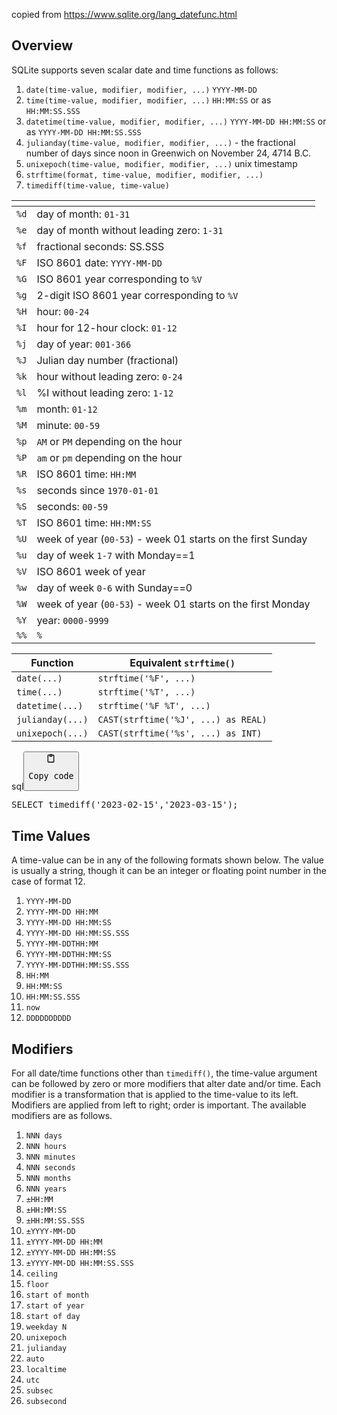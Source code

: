 <p>copied from <a href="https://www.sqlite.org/lang_datefunc.html">https://www.sqlite.org/lang_datefunc.html</a></p>
<h2>Overview</h2>
<p>SQLite supports seven scalar date and time functions as follows:</p>
<ol>
<li><code>date(time-value, modifier, modifier, ...)</code>  <code>YYYY-MM-DD</code></li>
<li><code>time(time-value, modifier, modifier, ...)</code>  <code>HH:MM:SS</code> or as <code>HH:MM:SS.SSS</code></li>
<li><code>datetime(time-value, modifier, modifier, ...)</code>  <code>YYYY-MM-DD HH:MM:SS</code> or as <code>YYYY-MM-DD HH:MM:SS.SSS</code></li>
<li><code>julianday(time-value, modifier, modifier, ...)</code>  - the fractional number of days since noon in Greenwich on November 24, 4714 B.C.</li>
<li><code>unixepoch(time-value, modifier, modifier, ...)</code>  unix timestamp</li>
<li><code>strftime(format, time-value, modifier, modifier, ...)</code></li>
<li><code>timediff(time-value, time-value)</code></li>
</ol>
<table>
<thead>
<tr>
<th></th>
<th></th>
</tr>
</thead>
<tbody>
<tr>
<td><code>%d</code></td>
<td>day of month: <code>01-31</code></td>
</tr>
<tr>
<td><code>%e</code></td>
<td>day of month without leading zero: <code>1-31</code></td>
</tr>
<tr>
<td><code>%f</code></td>
<td>fractional seconds: SS.SSS</td>
</tr>
<tr>
<td><code>%F</code></td>
<td>ISO 8601 date: <code>YYYY-MM-DD</code></td>
</tr>
<tr>
<td><code>%G</code></td>
<td>ISO 8601 year corresponding to <code>%V</code></td>
</tr>
<tr>
<td><code>%g</code></td>
<td>2-digit ISO 8601 year corresponding to <code>%V</code></td>
</tr>
<tr>
<td><code>%H</code></td>
<td>hour: <code>00-24</code></td>
</tr>
<tr>
<td><code>%I</code></td>
<td>hour for 12-hour clock: <code>01-12</code></td>
</tr>
<tr>
<td><code>%j</code></td>
<td>day of year: <code>001-366</code></td>
</tr>
<tr>
<td><code>%J</code></td>
<td>Julian day number (fractional)</td>
</tr>
<tr>
<td><code>%k</code></td>
<td>hour without leading zero: <code>0-24</code></td>
</tr>
<tr>
<td><code>%l</code></td>
<td>%I without leading zero: <code>1-12</code></td>
</tr>
<tr>
<td><code>%m</code></td>
<td>month: <code>01-12</code></td>
</tr>
<tr>
<td><code>%M</code></td>
<td>minute: <code>00-59</code></td>
</tr>
<tr>
<td><code>%p</code></td>
<td><code>AM</code> or <code>PM</code> depending on the hour</td>
</tr>
<tr>
<td><code>%P</code></td>
<td><code>am</code> or <code>pm</code> depending on the hour</td>
</tr>
<tr>
<td><code>%R</code></td>
<td>ISO 8601 time: <code>HH:MM</code></td>
</tr>
<tr>
<td><code>%s</code></td>
<td>seconds since <code>1970-01-01</code></td>
</tr>
<tr>
<td><code>%S</code></td>
<td>seconds: <code>00-59</code></td>
</tr>
<tr>
<td><code>%T</code></td>
<td>ISO 8601 time: <code>HH:MM:SS</code></td>
</tr>
<tr>
<td><code>%U</code></td>
<td>week of year (<code>00-53</code>) - week 01 starts on the first Sunday</td>
</tr>
<tr>
<td><code>%u</code></td>
<td>day of week <code>1-7</code> with Monday==1</td>
</tr>
<tr>
<td><code>%V</code></td>
<td>ISO 8601 week of year</td>
</tr>
<tr>
<td><code>%w</code></td>
<td>day of week <code>0-6</code> with Sunday==0</td>
</tr>
<tr>
<td><code>%W</code></td>
<td>week of year (<code>00-53</code>) - week 01 starts on the first Monday</td>
</tr>
<tr>
<td><code>%Y</code></td>
<td>year: <code>0000-9999</code></td>
</tr>
<tr>
<td><code>%%</code></td>
<td><code>%</code></td>
</tr>
</tbody>
</table>
<table>
<thead>
<tr>
<th>Function</th>
<th>Equivalent <code>strftime()</code></th>
</tr>
</thead>
<tbody>
<tr>
<td><code>date(...)</code></td>
<td><code>strftime('%F', ...)</code></td>
</tr>
<tr>
<td><code>time(...)</code></td>
<td><code>strftime('%T', ...)</code></td>
</tr>
<tr>
<td><code>datetime(...)</code></td>
<td><code>strftime('%F %T', ...)</code></td>
</tr>
<tr>
<td><code>julianday(...)</code></td>
<td><code>CAST(strftime('%J', ...) as REAL)</code></td>
</tr>
<tr>
<td><code>unixepoch(...)</code></td>
<td><code>CAST(strftime('%s', ...) as INT)</code></td>
</tr>
</tbody>
</table>
<div class="code-element"><div class="lang-line"><text>sql</text><button class="copy-code-button" onclick="copyCode(this)"><svg style="width: 1.2em;height: 1.2em;" aria-hidden="true" xmlns="http://www.w3.org/2000/svg" fill="none" viewBox="0 0 24 24"><path stroke="currentColor" stroke-linecap="round" stroke-linejoin="round" stroke-width="2" d="M15 4h3a1 1 0 0 1 1 1v15a1 1 0 0 1-1 1H6a1 1 0 0 1-1-1V5a1 1 0 0 1 1-1h3m0 3h6m-5-4v4h4V3h-4Z"/></svg><pre>Copy code</pre></button></div><div class="code"><div class="highlight"><pre><span></span><span class="k">SELECT</span><span class="w"> </span><span class="n">timediff</span><span class="p">(</span><span class="s1">&#39;2023-02-15&#39;</span><span class="p">,</span><span class="s1">&#39;2023-03-15&#39;</span><span class="p">);</span>
</pre></div></div></div>

<h2>Time Values</h2>
<p>A time-value can be in any of the following formats shown below.
The value is usually a string, though it can be an integer or floating point number in the case of format 12.</p>
<ol>
<li><code>YYYY-MM-DD</code></li>
<li><code>YYYY-MM-DD HH:MM</code></li>
<li><code>YYYY-MM-DD HH:MM:SS</code></li>
<li><code>YYYY-MM-DD HH:MM:SS.SSS</code></li>
<li><code>YYYY-MM-DDTHH:MM</code></li>
<li><code>YYYY-MM-DDTHH:MM:SS</code></li>
<li><code>YYYY-MM-DDTHH:MM:SS.SSS</code></li>
<li><code>HH:MM</code></li>
<li><code>HH:MM:SS</code></li>
<li><code>HH:MM:SS.SSS</code></li>
<li><code>now</code></li>
<li><code>DDDDDDDDDD</code></li>
</ol>
<h2>Modifiers</h2>
<p>For all date/time functions other than <code>timediff()</code>, the time-value argument can be followed by zero or more modifiers that alter date and/or time.
Each modifier is a transformation that is applied to the time-value to its left.
Modifiers are applied from left to right; order is important.
The available modifiers are as follows.</p>
<ol>
<li><code>NNN days</code></li>
<li><code>NNN hours</code></li>
<li><code>NNN minutes</code></li>
<li><code>NNN seconds</code></li>
<li><code>NNN months</code></li>
<li><code>NNN years</code></li>
<li><code>±HH:MM</code></li>
<li><code>±HH:MM:SS</code></li>
<li><code>±HH:MM:SS.SSS</code></li>
<li><code>±YYYY-MM-DD</code></li>
<li><code>±YYYY-MM-DD HH:MM</code></li>
<li><code>±YYYY-MM-DD HH:MM:SS</code></li>
<li><code>±YYYY-MM-DD HH:MM:SS.SSS</code></li>
<li><code>ceiling</code></li>
<li><code>floor</code></li>
<li><code>start of month</code></li>
<li><code>start of year</code></li>
<li><code>start of day</code></li>
<li><code>weekday N</code></li>
<li><code>unixepoch</code></li>
<li><code>julianday</code></li>
<li><code>auto</code></li>
<li><code>localtime</code></li>
<li><code>utc</code></li>
<li><code>subsec</code></li>
<li><code>subsecond</code></li>
</ol>